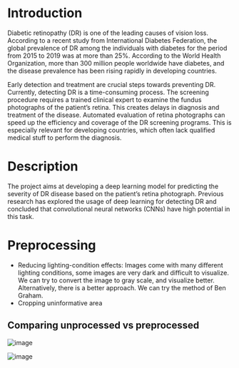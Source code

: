 # Introduction
Diabetic retinopathy (DR) is one of the leading causes of vision loss. According to a recent study from International Diabetes Federation, the global prevalence of DR among the individuals with diabetes for the period from 2015 to 2019 was at more than 25%. According to the World Health Organization, more than 300 million people worldwide have diabetes, and the disease prevalence has been rising rapidly in developing countries.

Early detection and treatment are crucial steps towards preventing DR. Currently, detecting DR is a time-consuming process. The screening procedure requires a trained clinical expert to examine the fundus photographs of the patient’s retina. This creates delays in diagnosis and treatment of the disease. Automated evaluation of retina photographs can speed up the efficiency and coverage of the DR screening programs. This is especially relevant for developing countries, which often lack qualified medical stuff to perform the diagnosis.

# Description 
The project aims at developing a deep learning model for predicting the severity of DR disease based on the patient’s retina photograph. Previous research has explored the usage of deep learning for detecting DR and concluded that convolutional neural networks (CNNs) have high potential in this task. 

# Preprocessing
- Reducing lighting-condition effects: Images come with many different lighting conditions, some images are very dark and difficult to visualize. We can try to convert the image to gray scale, and visualize better. Alternatively, there is a better approach. We can try the method of Ben Graham.
- Cropping uninformative area
## Comparing unprocessed vs preprocessed 
![image](https://github.com/nitindantu/Healthcare/assets/41870240/5bba5567-45f7-48ba-83a5-8df88387b15b)

![image](https://github.com/nitindantu/Healthcare/assets/41870240/ec9110e3-acdd-4359-ac73-ca0f0d84b1e4)


